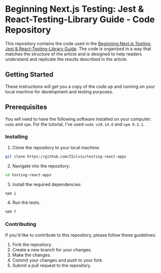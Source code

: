 # Beginning Next.js Testing: Jest & React-Testing-Library Guide - Code Repository

This repository contains the code used in the  [Beginning Next.js Testing: Jest & React-Testing-Library Guide](https://isilviu.com/blog/beginning-nextjs-testing-jest-and-react-testing-library-guide/). The code is organized in a way that matches the structure of the article and is designed to help readers understand and replicate the results described in the article.

## Getting Started

These instructions will get you a copy of the code up and running on your local machine for development and testing purposes.

## Prerequisites

You will need to have the following software installed on your computer:  `node` and `npm`. For the tutorial, I've used  `node v18.14.0` and `npm 9.3.1`.

### Installing
1. Clone the repository to your local machine:
```bash
git clone https://github.com/ISilviu/testing-react-apps
```
2. Navigate into the repository:
```bash
cd testing-react-apps
```
3. Install the required dependencies:
```bash
npm i
```
4. Run the tests.
```bash
npm t
```

### Contributing
If you'd like to contribute to this repository, please follow these guidelines:

1. Fork the repository.
2. Create a new branch for your changes.
3. Make the changes.
4. Commit your changes and push to your fork.
5. Submit a pull request to the repository.
